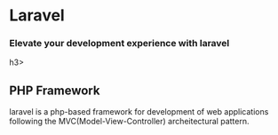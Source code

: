 <h1>Laravel</h1>
<h3>Elevate your development experience with laravel</h3>h3>

<h2>PHP Framework</h2>
<p>laravel is a php-based framework for development of web applications following the MVC(Model-View-Controller) archeitectural pattern.</p>
